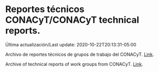 # Reportes técnicos CONACyT/CONACyT technical reports.

Última actualización/Last update: 2020-10-22T20:13:31-05:00

Archivo de reportes técnicos de grupos de trabajo del CONACyT. [Link](https://coronavirus.conacyt.mx/productos/index.html).

Archive of technical reports of work groups from CONACyT. [Link](https://coronavirus.conacyt.mx/productos/index.html).
